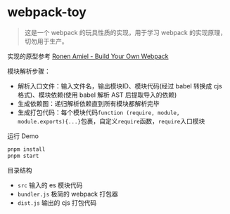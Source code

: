 # webpack-toy

> 这是一个 webpack 的玩具性质的实现，用于学习 webpack 的实现原理，切勿用于生产。

实现的原型参考 [Ronen Amiel - Build Your Own Webpack](https://www.youtube.com/watch?v=Gc9-7PBqOC8)

模块解析步骤：
- 解析入口文件：输入文件名，输出模块ID、模块代码(经过 babel 转换成 cjs 格式)、模块依赖(使用 babel 解析 AST 后提取导入的依赖)
- 生成依赖图：递归解析依赖直到所有模块都解析完毕
- 生成打包代码：每个模块代码`function (require, module, module.exports){...}`包裹，自定义`require`函数，`require`入口模块

运行 Demo

```bash
pnpm install
pnpm start
```

目录结构
- `src` 输入的 es 模块代码
- `bundler.js` 极简的 webpack 打包器
- `dist.js` 输出的 cjs 打包代码